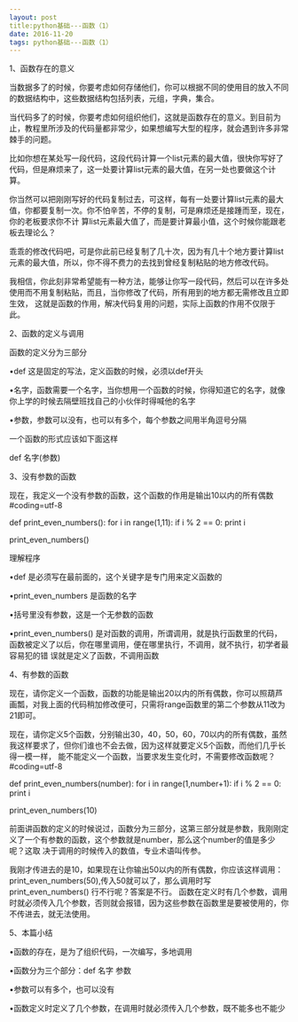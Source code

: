 ```yaml
---
layout: post
title:python基础---函数（1） 
date: 2016-11-20 
tags: python基础---函数（1） 
---
```

1、函数存在的意义



当数据多了的时候，你要考虑如何存储他们，你可以根据不同的使用目的放入不同的数据结构中，这些数据结构包括列表，元组，字典，集合。

当代码多了的时候，你要考虑如何组织他们，这就是函数存在的意义。到目前为止，教程里所涉及的代码量都非常少，如果想编写大型的程序，就会遇到许多非常棘手的问题。

比如你想在某处写一段代码，这段代码计算一个list元素的最大值，很快你写好了代码，但是麻烦来了，这一处要计算list元素的最大值，在另一处也要做这个计算。

你当然可以把刚刚写好的代码复制过去，可这样，每有一处要计算list元素的最大值，你都要复制一次。你不怕辛苦，不停的复制，可是麻烦还是接踵而至，现在，你的老板要求你不计
算list元素最大值了，而是要计算最小值，这个时候你能跟老板去理论么？

乖乖的修改代码吧，可是你此前已经复制了几十次，因为有几十个地方要计算list元素的最大值，所以，你不得不费力的去找到曾经复制粘贴的地方修改代码。

我相信，你此刻非常希望能有一种方法，能够让你写一段代码，然后可以在许多处使用而不用复制粘贴，而且，当你修改了代码，所有用到的地方都无需修改且立即生效，
这就是函数的作用，解决代码复用的问题，实际上函数的作用不仅限于此。






2、函数的定义与调用



 

函数的定义分为三部分

•def  这是固定的写法，定义函数的时候，必须以def开头


•名字，函数需要一个名字，当你想用一个函数的时候，你得知道它的名字，就像你上学的时候去隔壁班找自己的小伙伴时得喊他的名字


•参数，参数可以没有，也可以有多个，每个参数之间用半角逗号分隔

 

一个函数的形式应该如下面这样

def  名字(参数)

 


3、没有参数的函数


 

现在，我定义一个没有参数的函数，这个函数的作用是输出10以内的所有偶数
#coding=utf-8

def print_even_numbers():
   for i in range(1,11):
       if i % 2 == 0:
           print i

print_even_numbers()

 

理解程序

•def  是必须写在最前面的，这个关键字是专门用来定义函数的


•print_even_numbers 是函数的名字


•括号里没有参数，这是一个无参数的函数


•print_even_numbers() 是对函数的调用，所谓调用，就是执行函数里的代码，函数被定义了以后，你在哪里调用，便在哪里执行，不调用，就不执行，初学者最容易犯的错
误就是定义了函数，不调用函数

 




4、有参数的函数

 





现在，请你定义一个函数，函数的功能是输出20以内的所有偶数，你可以照葫芦画瓢，对我上面的代码稍加修改便可，只需将range函数里的第二个参数从11改为21即可。

现在，请你定义5个函数，分别输出30，40，50，60，70以内的所有偶数，虽然我这样要求了，但你们谁也不会去做，因为这样就要定义5个函数，而他们几乎长得一模一样，
能不能定义一个函数，当要求发生变化时，不需要修改函数呢？
#coding=utf-8

def print_even_numbers(number):
   for i in range(1,number+1):
       if i % 2 == 0:
           print i

print_even_numbers(10)

 

前面讲函数的定义的时候说过，函数分为三部分，这第三部分就是参数，我刚刚定义了一个有参数的函数，这个参数就是number，那么这个number的值是多少呢？这取
决于调用的时候传入的数值，专业术语叫传参。

我刚才传进去的是10，如果现在让你输出50以内的所有偶数，你应该这样调用：print_even_numbers(50),传入50就可以了，那么调用时写print_even_numbers() 
行不行呢？答案是不行。
函数在定义时有几个参数，调用时就必须传入几个参数，否则就会报错，因为这些参数在函数里是要被使用的，你不传进去，就无法使用。

 




5、本篇小结

 



•函数的存在，是为了组织代码，一次编写，多地调用




•函数分为三个部分：def  名字  参数




•参数可以有多个，也可以没有




•函数定义时定义了几个参数，在调用时就必须传入几个参数，既不能多也不能少

